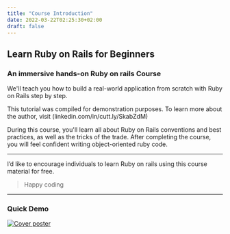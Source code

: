 ```yaml
---
title: "Course Introduction"
date: 2022-03-22T02:25:30+02:00
draft: false
---
```


## Learn Ruby on Rails for Beginners

### An immersive hands-on Ruby on rails Course

We'll teach you how to build a real-world application from scratch with Ruby on Rails step by step. 

This tutorial was compiled for demonstration purposes. To learn more about the author, visit (linkedin.com/in/cutt.ly/SkabZdM) 

During this course, you'll learn all about Ruby on Rails conventions and best practices, as well as the tricks of the trade. After completing the course, you will feel confident writing object-oriented ruby code.

----

I’d like to encourage individuals to learn Ruby on rails using this course material for free.

 >  Happy coding 


----

### Quick Demo
<a href="https://d1snj8sshb5u7m.cloudfront.net/Rails7.mp4" target="_black" title="Ruby on rails demo video"><img src="https://rubyonrails.org/assets/videos/rails7-screencast-poster.jpg" alt="Cover poster" /></a>
